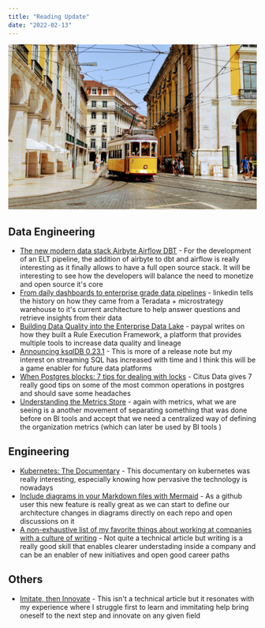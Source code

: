 ```yaml
---
title: "Reading Update"
date: "2022-02-13"
---
```


![Photo by Gwen King on Unsplash](./lisbon.jpeg)

## Data Engineering

- [The new modern data stack Airbyte Airflow DBT](https://www.youtube.com/watch?v=l48zwwRSGeA) - For the development of an ELT pipeline, the addition of airbyte to dbt and airflow is really interesting as it finally allows to have a full open source stack. It will be interesting to see how the developers will balance the need to monetize and open source it's core
- [From daily dashboards to enterprise grade data pipelines](https://engineering.linkedin.com/blog/2021/from-daily-dashboards-to-enterprise-grade-data-pipelines) - linkedin tells the history on how they came from a Teradata + microstrategy warehouse to it's current architecture to help answer questions and retrieve insights from their data
- [Building Data Quality into the Enterprise Data Lake](https://medium.com/paypal-tech/building-data-quality-into-the-enterprise-data-lake-9dec305c3757) - paypal writes on how they built a Rule Execution Framework, a platform that provides multiple tools to increase data quality and lineage
- [Announcing ksqlDB 0.23.1](https://www.confluent.io/blog/ksqldb-0-23-1-features-updates/) - This is more of a release note but my interest on streaming SQL has increased with time and I think this will be a game enabler for future data platforms
- [When Postgres blocks: 7 tips for dealing with locks](https://www.citusdata.com/blog/2018/02/22/seven-tips-for-dealing-with-postgres-locks/) - Citus Data gives 7 really good tips on some of the most common operations in postgres and should save some headaches
- [Understanding the Metrics Store](https://kyligence.io/blog/understanding-the-metrics-store/) - again with metrics, what we are seeing is a another movement of separating something that was done before on BI tools and accept that we need a centralized way of defining the organization metrics (which can later be used by BI tools )

## Engineering

- [Kubernetes: The Documentary](https://www.youtube.com/watch?v=BE77h7dmoQU) - This documentary on kubernetes was really interesting, especially knowing how pervasive the technology is nowadays
- [Include diagrams in your Markdown files with Mermaid](https://github.blog/2022-02-14-include-diagrams-markdown-files-mermaid/) - As a github user this new feature is really great as we can start to define our architecture changes in diagrams directly on each repo and open discussions on it
- [A non-exhaustive list of my favorite things about working at companies with a culture of writing](https://founder-fodder.ghost.io/writing-cultures-win/) - Not quite a technical article but writing is a really good skill that enables clearer understading inside a company and can be an enabler of new initiatives and open good career paths

## Others

- [Imitate, then Innovate](https://perell.com/essay/imitate-then-innovate/) - This isn't a technical article but it resonates with my experience where I struggle first to learn and immitating help bring oneself to the next step and innovate on any given field
